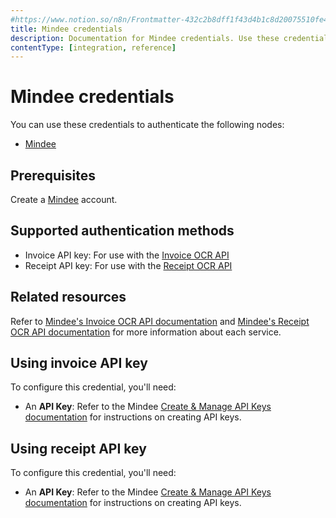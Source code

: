 ```yaml
---
#https://www.notion.so/n8n/Frontmatter-432c2b8dff1f43d4b1c8d20075510fe4
title: Mindee credentials
description: Documentation for Mindee credentials. Use these credentials to authenticate Mindee in n8n, a workflow automation platform.
contentType: [integration, reference]
---
```


# Mindee credentials

You can use these credentials to authenticate the following nodes:

- [Mindee](/integrations/builtin/app-nodes/n8n-nodes-base.mindee.md)

## Prerequisites

Create a [Mindee](https://mindee.com) account.

## Supported authentication methods

- Invoice API key: For use with the [Invoice OCR API](https://www.mindee.com/product/invoice-ocr-api)
- Receipt API key: For use with the [Receipt OCR API](https://www.mindee.com/product/receipt-ocr-api-copy)

## Related resources

Refer to [Mindee's Invoice OCR API documentation](https://developers.mindee.com/docs/invoice-ocr) and [Mindee's Receipt OCR API documentation](https://developers.mindee.com/docs/receipt-ocr) for more information about each service.

## Using invoice API key

To configure this credential, you'll need:

- An **API Key**: Refer to the Mindee [Create & Manage API Keys documentation](https://developers.mindee.com/docs/create-api-key) for instructions on creating API keys.

## Using receipt API key

To configure this credential, you'll need:

- An **API Key**: Refer to the Mindee [Create & Manage API Keys documentation](https://developers.mindee.com/docs/create-api-key) for instructions on creating API keys.

